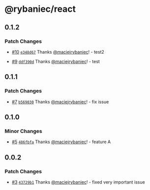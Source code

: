 # @rybaniec/react

## 0.1.2

### Patch Changes

- [#10](https://github.com/maciejrybaniec/npm-release/pull/10) [`e348d67`](https://github.com/maciejrybaniec/npm-release/commit/e348d670026ae0a425f0e2b936dc6fae518d82da) Thanks [@maciejrybaniec](https://github.com/maciejrybaniec)! - test2

- [#9](https://github.com/maciejrybaniec/npm-release/pull/9) [`ddf390d`](https://github.com/maciejrybaniec/npm-release/commit/ddf390dc966641cf456f238a6ea21e84ec71b309) Thanks [@maciejrybaniec](https://github.com/maciejrybaniec)! - test

## 0.1.1

### Patch Changes

- [#7](https://github.com/maciejrybaniec/npm-release/pull/7) [`b569030`](https://github.com/maciejrybaniec/npm-release/commit/b5690309d6ebafb6b51890d129b75508ff720ec9) Thanks [@maciejrybaniec](https://github.com/maciejrybaniec)! - fix issue

## 0.1.0

### Minor Changes

- [#5](https://github.com/maciejrybaniec/npm-release/pull/5) [`486fbfa`](https://github.com/maciejrybaniec/npm-release/commit/486fbfae81be9c0417e52f97131022ad05d76d13) Thanks [@maciejrybaniec](https://github.com/maciejrybaniec)! - feature A

## 0.0.2

### Patch Changes

- [#3](https://github.com/maciejrybaniec/npm-release/pull/3) [`43729b1`](https://github.com/maciejrybaniec/npm-release/commit/43729b1f08b7d505ab3bc62297e5254e25588c6a) Thanks [@maciejrybaniec](https://github.com/maciejrybaniec)! - fixed very important issue
